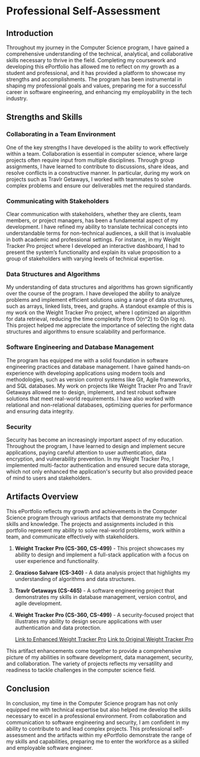 # Professional Self-Assessment

## Introduction

Throughout my journey in the Computer Science program, I have gained a comprehensive understanding of the technical, analytical, and collaborative skills necessary to thrive in the field. Completing my coursework and developing this ePortfolio has allowed me to reflect on my growth as a student and professional, and it has provided a platform to showcase my strengths and accomplishments. The program has been instrumental in shaping my professional goals and values, preparing me for a successful career in software engineering, and enhancing my employability in the tech industry.

## Strengths and Skills

### Collaborating in a Team Environment

One of the key strengths I have developed is the ability to work effectively within a team. Collaboration is essential in computer science, where large projects often require input from multiple disciplines. Through group assignments, I have learned to contribute to discussions, share ideas, and resolve conflicts in a constructive manner. In particular, during my work on projects such as Travlr Getaways, I worked with teammates to solve complex problems and ensure our deliverables met the required standards.

### Communicating with Stakeholders

Clear communication with stakeholders, whether they are clients, team members, or project managers, has been a fundamental aspect of my development. I have refined my ability to translate technical concepts into understandable terms for non-technical audiences, a skill that is invaluable in both academic and professional settings. For instance, in my Weight Tracker Pro project where I developed an interactive dashboard, I had to present the system’s functionality and explain its value proposition to a group of stakeholders with varying levels of technical expertise.

### Data Structures and Algorithms

My understanding of data structures and algorithms has grown significantly over the course of the program. I have developed the ability to analyze problems and implement efficient solutions using a range of data structures, such as arrays, linked lists, trees, and graphs. A standout example of this is my work on the Weight Tracker Pro project, where I optimized an algorithm for data retrieval, reducing the time complexity from O(n^2) to O(n log n). This project helped me appreciate the importance of selecting the right data structures and algorithms to ensure scalability and performance.

### Software Engineering and Database Management

The program has equipped me with a solid foundation in software engineering practices and database management. I have gained hands-on experience with developing applications using modern tools and methodologies, such as version control systems like Git, Agile frameworks, and SQL databases. My work on projects like Weight Tracker Pro and Travlr Getaways allowed me to design, implement, and test robust software solutions that meet real-world requirements. I have also worked with relational and non-relational databases, optimizing queries for performance and ensuring data integrity.

### Security

Security has become an increasingly important aspect of my education. Throughout the program, I have learned to design and implement secure applications, paying careful attention to user authentication, data encryption, and vulnerability prevention. In my Weight Tracker Pro, I implemented multi-factor authentication and ensured secure data storage, which not only enhanced the application's security but also provided peace of mind to users and stakeholders.

## Artifacts Overview

This ePortfolio reflects my growth and achievements in the Computer Science program through various artifacts that demonstrate my technical skills and knowledge. The projects and assignments included in this portfolio represent my ability to solve real-world problems, work within a team, and communicate effectively with stakeholders.

1. **Weight Tracker Pro (CS-360, CS-499)** - This project showcases my ability to design and implement a full-stack application with a focus on user experience and functionality.

2. **Grazioso Salvare (CS-340)** - A data analysis project that highlights my understanding of algorithms and data structures.

3. **Travlr Getaways (CS-465)** - A software engineering project that demonstrates my skills in database management, version control, and agile development.

4. **Weight Tracker Pro (CS-360, CS-499)** - A security-focused project that illustrates my ability to design secure applications with user authentication and data protection.

   [Link to Enhanced Weight Tracker Pro](./Weight-TrackerPro-3.0.zip)
   [Link to Original Weight Tracker Pro](./WeightTrackerPro-OldVersion.zip)

This artifact enhancements come together to provide a comprehensive picture of my abilities in software development, data management, security, and collaboration. The variety of projects reflects my versatility and readiness to tackle challenges in the computer science field.

## Conclusion

In conclusion, my time in the Computer Science program has not only equipped me with technical expertise but also helped me develop the skills necessary to excel in a professional environment. From collaboration and communication to software engineering and security, I am confident in my ability to contribute to and lead complex projects. This professional self-assessment and the artifacts within my ePortfolio demonstrate the range of my skills and capabilities, preparing me to enter the workforce as a skilled and employable software engineer.
